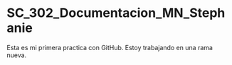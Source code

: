 # SC_302_Documentacion_MN_Stephanie
Esta	es	mi	primera	practica con	GitHub.
Estoy trabajando en una rama nueva.